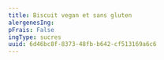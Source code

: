 ```yaml
---
title: Biscuit vegan et sans gluten
alergenesIng:
pFrais: False
ingType: sucres
uuid: 6d46bc8f-8373-48fb-b642-cf513169a6c6
---
```

